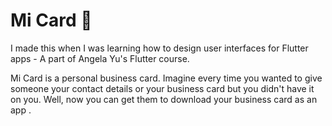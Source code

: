 
# Mi Card 📇

I made this when I was learning how to design user interfaces for Flutter apps - A part of Angela Yu's Flutter course.

Mi Card is a personal business card. Imagine every time you wanted to give someone your contact details or your business card but you didn't have it on you. Well, now you can get them to download your business card as an app .
